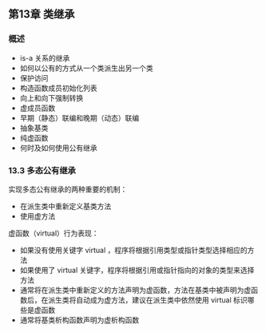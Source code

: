 ## 第13章 类继承

### 概述
- is-a 关系的继承
- 如何以公有的方式从一个类派生出另一个类
- 保护访问
- 构造函数成员初始化列表
- 向上和向下强制转换
- 虚成员函数
- 早期（静态）联编和晚期（动态）联编
- 抽象基类
- 纯虚函数
- 何时及如何使用公有继承

### 13.3 多态公有继承

实现多态公有继承的两种重要的机制：
- 在派生类中重新定义基类方法
- 使用虚方法

虚函数（virtual）行为表现：
- 如果没有使用关键字 virtual ，程序将根据引用类型或指针类型选择相应的方法
- 如果使用了 virtual 关键字，程序将根据引用或指针指向的对象的类型来选择方法
- 通常将在派生类中重新定义的方法声明为虚函数，方法在基类中被声明为虚函数后，在派生类将自动成为虚方法，建议在派生类中依然使用 virtual 标识哪些是虚函数
- 通常将基类析构函数声明为虚析构函数
